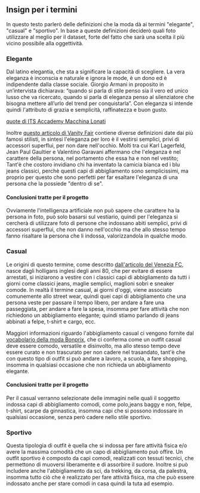 ## Insign per i termini 
In questo testo parlerò delle definizioni che la moda dà ai termini "elegante", "casual" e "sportivo".
In base a queste definizioni deciderò quali foto utilizzare al meglio per il dataset, forte del fatto che sarà una scelta il più vicino possibile alla oggettività.
### Elegante

Dal latino elegantia, che sta a significare la capacità di scegliere.
La vera eleganza è inconscia e naturale e ignora le mode, è un dono ed è indipendente dalla classe sociale.
Giorgio Armani in proposito in un’intervista dichiarava: “quando si parla di stile penso sia il vero ed unico lusso che va ricercato, quando si parla di eleganza penso al silenziatore che bisogna mettere all’urlo del trend per conquistarla”.
Con eleganza si intende quindi l'attributo di grazia e semplicità, raffinatezza e buon gusto. 

<a href="https://www.itsmachinalonati.it/dizionario-della-moda#:~:text=Con%20eleganza%20si%20intende%20quindi,semplicità%2C%20raffinatezza%20e%20buon%20gusto.&text=Termine%20inglese%20che%20significa%20moda.">quote di ITS Accademy Macchina Lonati</a>

Inoltre <a href="https://www.vanityfair.it/article/che-cosa-eleganza-citazioni-stilisti#:~:text=in%20Funny%20Face.-,Che%20cos'è%20l'eleganza%3F,la%20moda%20%2D%20infinite%20altre%20sfaccettature.">questo articolo di Vanity Fair</a> contiene diverse definizioni date dai più famosi stilisti, in sintesi l'eleganza per loro è il vestirsi semplici, privi di accessori superflui, per non dare nell'occhio.
Molti tra cui Karl Lagerfeld, Jean Paul Gaultier e Valentino Garavani affermano che l'eleganza è nel carattere della persona, nel portamento che essa ha e non nel vestito;
Tant'è che costoro invidiano chi ha inventato la camicia bianca ed i blu jeans classici, perchè questi capi di abbigliamento sono semplicissimi, ma proprio per questo che sono perfetti per far esaltare l'eleganza di una persona che la possiede "dentro di se". 
#### Conclusioni tratte per il progetto
Ovviamente l'intelligenza artificiale non può sapere che carattere ha la persona in foto, può solo basarsi sul vestiario, quindi per l'eleganza si cercherà di utilizzare foto di persone che indossano abiti semplici, privi di accessori superflui, che non danno nell'occhio ma che allo stesso tempo fanno risaltare la persona che li indossa, valorizzandola in qualche modo.

### Casual

Le origini di questo termine, come descritto <a href="https://www.veneziafc.it/news/le-origini-del-casual-e-del-terrace-style">dall'articolo del Venezia FC</a>, nasce dagli holligans inglesi degli anni 80, che per evitare di essere arrestati, si iniziarono a vestire con i classici capi di abbigliamento da tutti i giorni come classici jeans, maglie semplici, maglioni sobri e sneaker comode.
In realtà il termine casual, ai giorni d'oggi, viene associato comunemente allo street wear, quindi quei capi di abbigliamento che una persona veste per passare il tempo libero, per andare a fare una passeggiata, per andare a fare la spesa, insomma per fare attività che non richiedono un abbigliamento elegante; quindi stiamo parlando di jeans abbinati a felpe, t-shirt e cargo, ecc.

Maggiori informazioni riguardo l'abbigliamento casual ci vengono fornite dal <a href="https://www.bonprix.it/vocabolario-della-moda/casual/#:~:text=Cosa%20significa%20“casual”%3F,maglioni%20sobri%20e%20sneaker%20comode.">vocabolario della moda Bonprix</a>, che ci conferma come un outfit casual deve essere comodo, versatile e disinvolto, ma allo stesso tempo deve essere curato e non trascurato per non cadere nel trasandato, tant'è che con questo tipo di outfit si può andare a lavoro, a scuola, a fare shopping, insomma in qualsiasi occasione che non richieda un abbigliamento elegante.
#### Conclusioni tratte per il progetto
Per il casual verranno selezionate delle immagini nelle quali il soggetto indossa capi di abbigliamento comodi, come polo,jeans baggy e non, felpe, t-shirt, scarpe da ginnastica, insomma capi che si possono indossare in qualsiasi occasione, senza però cadere nello stile sportivo.

### Sportivo

Questa tipologia di outfit è quella che si indossa per fare attività fisica e/o avere la massima comodità che un capo di abbigliamento può offire.
Un outfit sportivo è composto da capi comodi, realizzati con tessuti tecnici, che permettono di muoversi liberamente e di assorbire il sudore.
Inoltre si può includere anche l'abbigliamento da sci, da trekking, da corsa, da palestra, insomma tutto ciò che è realizzato per fare attività fisica, ma che può essere indossato anche per stare comodi in casa quindi la tuta ad esempio.
